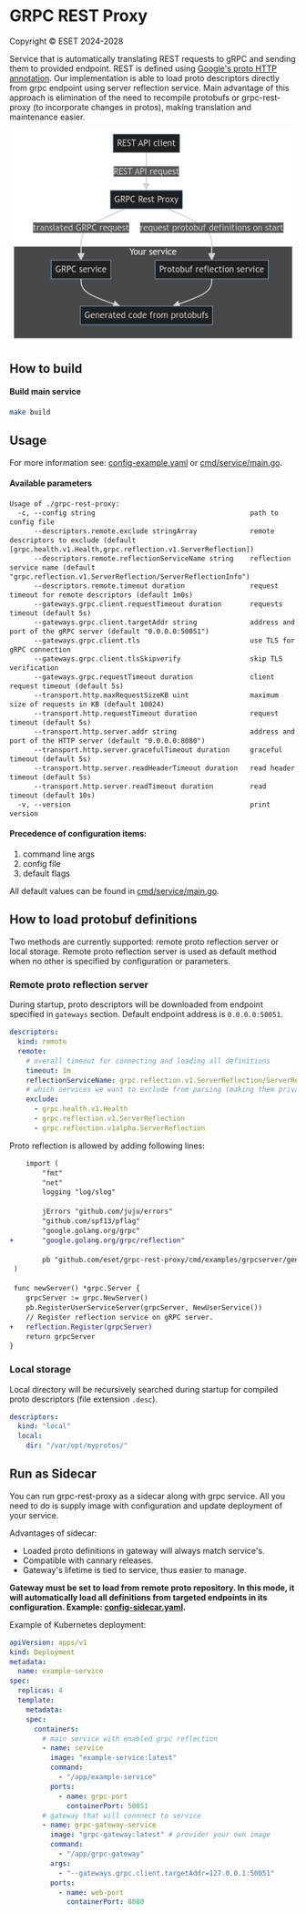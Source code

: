 # GRPC REST Proxy
Copyright © ESET 2024-2028

Service that is automatically translating REST requests to gRPC and sending them to provided endpoint. REST is defined using [Google's proto HTTP annotation](https://github.com/googleapis/googleapis/blob/master/google/api/http.proto). Our implementation is able to load proto descriptors directly from grpc endpoint using server reflection service. Main advantage of this approach is elimination of the need to recompile protobufs or grpc-rest-proxy (to incorporate changes in protos), making translation and maintenance easier.

<p align="center">
<img src="./docs/diagram.png">
</p>

## How to build
#### Build main service
```bash
make build
```

## Usage
For more information see:  [config-example.yaml](./config-example.yaml) or [cmd/service/main.go](./cmd/service/main.go).

#### Available parameters
```
Usage of ./grpc-rest-proxy:
  -c, --config string                                      path to config file
      --descriptors.remote.exclude stringArray             remote descriptors to exclude (default [grpc.health.v1.Health,grpc.reflection.v1.ServerReflection])
      --descriptors.remote.reflectionServiceName string    reflection service name (default "grpc.reflection.v1.ServerReflection/ServerReflectionInfo")
      --descriptors.remote.timeout duration                request timeout for remote descriptors (default 1m0s)
      --gateways.grpc.client.requestTimeout duration       requests timeout (default 5s)
      --gateways.grpc.client.targetAddr string             address and port of the gRPC server (default "0.0.0.0:50051")
      --gateways.grpc.client.tls                           use TLS for gRPC connection
      --gateways.grpc.client.tlsSkipverify                 skip TLS verification
      --gateways.grpc.requestTimeout duration              client request timeout (default 5s)
      --transport.http.maxRequestSizeKB uint               maximum size of requests in KB (default 10024)
      --transport.http.requestTimeout duration             request timeout (default 5s)
      --transport.http.server.addr string                  address and port of the HTTP server (default "0.0.0.0:8080")
      --transport.http.server.gracefulTimeout duration     graceful timeout (default 5s)
      --transport.http.server.readHeaderTimeout duration   read header timeout (default 5s)
      --transport.http.server.readTimeout duration         read timeout (default 10s)
  -v, --version                                            print version
```

#### Precedence of configuration items:
1. command line args
2. config file
3. default flags

All default values can be found in [cmd/service/main.go](./cmd/service/main.go).

## How to load protobuf definitions
Two methods are currently supported: remote proto reflection server or local storage.
Remote proto reflection server is used as default method when no other is specified by configuration or parameters.

### Remote proto reflection server
During startup, proto descriptors will be downloaded from endpoint specified in `gateways` section. Default endpoint address is `0.0.0.0:50051`.
```yaml
descriptors:
  kind: remote
  remote:
    # overall timeout for connecting and loading all definitions
    timeout: 1m 
    reflectionServiceName: grpc.reflection.v1.ServerReflection/ServerReflectionInfo
    # which services we want to exclude from parsing (making them private)
    exclude:
      - grpc.health.v1.Health
      - grpc.reflection.v1.ServerReflection
      - grpc.reflection.v1alpha.ServerReflection
```

Proto reflection is allowed by adding following lines: 

```diff
    import (
        "fmt"
	    "net"
	    logging "log/slog"

	    jErrors "github.com/juju/errors"
	    "github.com/spf13/pflag"
	    "google.golang.org/grpc"
+       "google.golang.org/grpc/reflection" 

	    pb "github.com/eset/grpc-rest-proxy/cmd/examples/grpcserver/gen/user/v1"
 )

 func newServer() *grpc.Server {
	grpcServer := grpc.NewServer()
	pb.RegisterUserServiceServer(grpcServer, NewUserService())
	// Register reflection service on gRPC server.
+	reflection.Register(grpcServer)
	return grpcServer
}
```


### Local storage
Local directory will be recursively searched during startup for compiled proto descriptors (file extension `.desc`).
```yaml
descriptors:
  kind: "local"
  local:
    dir: "/var/opt/myprotos/"
```

## Run as Sidecar
You can run grpc-rest-proxy as a sidecar along with grpc service. All you need to do is supply image with configuration and update deployment of your service.

Advantages of sidecar:
- Loaded proto definitions in gateway will always match service's.
- Compatible with cannary releases.
- Gateway's lifetime is tied to service, thus easier to manage.

**Gateway must be set to load from remote proto repository. In this mode, it will automatically load all definitions from targeted endpoints in its configuration. Example: [config-sidecar.yaml](config-sidecar.yaml).**

Example of Kubernetes deployment:
```yaml
apiVersion: apps/v1
kind: Deployment
metadata:
  name: example-service
spec:
  replicas: 4
  template:
    metadata:
    spec:
      containers:
        # main service with enabled grpc reflection
        - name: service 
          image: "example-service:latest"
          command:
            - "/app/example-service"
          ports:
            - name: grpc-port
              containerPort: 50051
        # gateway that will connnect to service
        - name: grpc-gateway-service 
          image: "grpc-gateway:latest" # provider your own image
          command:
            - "/app/grpc-gateway"
          args:
            - "--gateways.grpc.client.targetAddr=127.0.0.1:50051"
          ports:
            - name: web-port
              containerPort: 8080
```